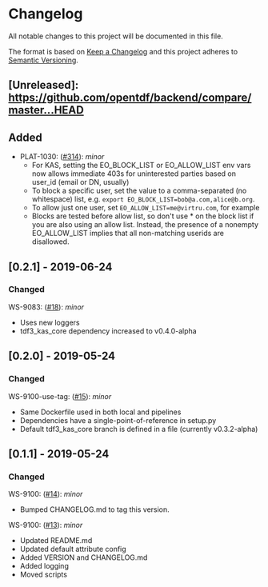 # Changelog
All notable changes to this project will be documented in this file.

The format is based on [Keep a Changelog](http://keepachangelog.com/en/1.0.0/)
and this project adheres to [Semantic Versioning](http://semver.org/spec/v2.0.0.html).

## [Unreleased]: https://github.com/opentdf/backend/compare/master...HEAD

## Added

- PLAT-1030: ([#314](https://github.com/virtru/etheria/pull/314)): _minor_
  - For KAS, setting the EO_BLOCK_LIST or EO_ALLOW_LIST env vars now allows
    immediate 403s for uninterested parties based on user_id (email or DN, 
    usually)
  - To block a specific user, set the value to a comma-separated (no whitespace)
    list, e.g. `export EO_BLOCK_LIST=bob@a.com,alice@b.org`.
  - To allow just one user, set `EO_ALLOW_LIST=me@virtru.com`, for example
  - Blocks are tested before allow list, so don't use * on the block list if
    you are also using an allow list. Instead, the presence of a nonempty
    EO_ALLOW_LIST implies that all non-matching userids are disallowed.

## [0.2.1] - 2019-06-24
### Changed
WS-9083: ([#18](https://github.com/virtru/tdf3-kas-oss/pull/18)): _minor_
  - Uses new loggers
  - tdf3_kas_core dependency increased to v0.4.0-alpha


## [0.2.0] - 2019-05-24
### Changed
WS-9100-use-tag: ([#15](https://github.com/virtru/tdf3-kas-oss/pull/15)): _minor_
  - Same Dockerfile used in both local and pipelines
  - Dependencies have a single-point-of-reference in setup.py
  - Default tdf3_kas_core branch is defined in a file (currently v0.3.2-alpha)

## [0.1.1] - 2019-05-24
### Changed

WS-9100: ([#14](https://github.com/virtru/tdf3-kas-oss/pull/14)): _minor_
  - Bumped CHANGELOG.md to tag this version.

WS-9100: ([#13](https://github.com/virtru/tdf3-kas-oss/pull/13)): _minor_

  - Updated README.md
  - Updated default attribute config
  - Added VERSION and CHANGELOG.md
  - Added logging
  - Moved scripts
